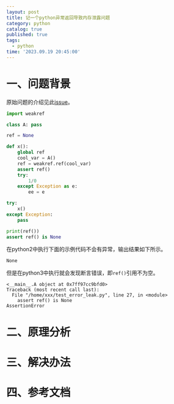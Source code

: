 ```yaml
---
layout: post
title: 记一个python异常返回导致内存泄露问题
category: python
catalog: true
published: true
tags:
  - python
time: '2023.09.19 20:45:00'
---
```


# 一、问题背景
原始问题的介绍见此[issue](https://github.com/python/cpython/issues/81001)。

```python
import weakref

class A: pass

ref = None

def x():
    global ref
    cool_var = A()
    ref = weakref.ref(cool_var)
    assert ref()
    try:
        1/0
    except Exception as e:
        ee = e

try:
    x()
except Exception:
    pass

print(ref())
assert ref() is None
```
在python2中执行下面的示例代码不会有异常，输出结果如下所示。
```shell
None
```
但是在python3中执行就会发现断言错误，即`ref()`引用不为空。
```shell
<__main__.A object at 0x7ff97cc9bfd0>
Traceback (most recent call last):
  File "/home/xxx/test_error_leak.py", line 27, in <module>
    assert ref() is None
AssertionError
```

# 二、原理分析

# 三、解决办法

# 四、参考文档
